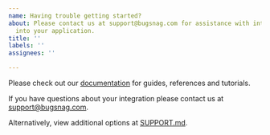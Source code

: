 ```yaml
---
name: Having trouble getting started?
about: Please contact us at support@bugsnag.com for assistance with integrating BugSnag
  into your application.
title: ''
labels: ''
assignees: ''

---
```

Please check out our [documentation](https://docs.bugsnag.com/performance/integration-guides/go/) for guides, references and tutorials.

If you have questions about your integration please contact us at [support@bugsnag.com](mailto:support@bugsnag.com).

Alternatively, view additional options at [SUPPORT.md](../SUPPORT.md).
